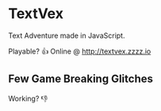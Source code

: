# TextVex
Text Adventure made in JavaScript.

Playable? :+1:
Online @ http://textvex.zzzz.io

## Few Game Breaking Glitches

Working? :-1:
